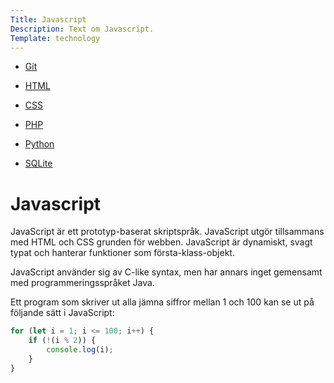 ```yaml
---
Title: Javascript
Description: Text om Javascript.
Template: technology
---
```


<div class="side-bar" markdown="1">

* [Git](git)

* [HTML](html)

* [CSS](css)

* [PHP](php)

* [Python](python)

* [SQLite](sqlite)

</div>

<div class="not-side" markdown="1">

Javascript
==========================

JavaScript är ett prototyp-baserat skriptspråk. JavaScript utgör tillsammans med HTML och CSS grunden för webben. JavaScript är dynamiskt, svagt typat och hanterar funktioner som första-klass-objekt.

JavaScript använder sig av C-like syntax, men har annars inget gemensamt med programmeringsspråket Java.

Ett program som skriver ut alla jämna siffror mellan 1 och 100 kan se ut på följande sätt i JavaScript:

```javascript
for (let i = 1; i <= 100; i++) {
    if (!(i % 2)) {
        console.log(i);
    }
}
```

</div>
